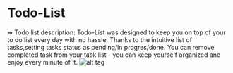 # Todo-List
➜ Todo list description:
Todo-List was designed to keep you on top of your to do list every day with no hassle.
Thanks to the intuitive list of tasks,setting tasks status as pending/in progres/done. You can remove completed task from your task list - you can keep yourself organized and enjoy every minute of it.
![alt tag](https://cloud.githubusercontent.com/assets/24606661/22206074/566b22e8-e182-11e6-931d-4be259b5f64a.png)

